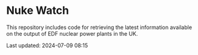 # Nuke Watch

This repository includes code for retrieving the latest information available on the output of EDF nuclear power plants in the UK.

Last updated: 2024-07-09 08:15
